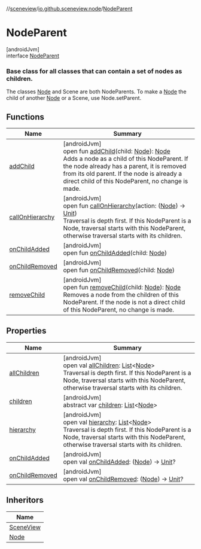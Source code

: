 //[sceneview](../../../index.md)/[io.github.sceneview.node](../index.md)/[NodeParent](index.md)

# NodeParent

[androidJvm]\
interface [NodeParent](index.md)

###  Base class for all classes that can contain a set of nodes as children.

The classes [Node](../-node/index.md) and Scene are both NodeParents. To make a [Node](../-node/index.md) the child of another [Node](../-node/index.md) or a Scene, use Node.setParent.

## Functions

| Name | Summary |
|---|---|
| [addChild](add-child.md) | [androidJvm]<br>open fun [addChild](add-child.md)(child: [Node](../-node/index.md)): [Node](../-node/index.md)<br>Adds a node as a child of this NodeParent. If the node already has a parent, it is removed from its old parent. If the node is already a direct child of this NodeParent, no change is made. |
| [callOnHierarchy](call-on-hierarchy.md) | [androidJvm]<br>open fun [callOnHierarchy](call-on-hierarchy.md)(action: ([Node](../-node/index.md)) -&gt; [Unit](https://kotlinlang.org/api/latest/jvm/stdlib/kotlin/-unit/index.html))<br>Traversal is depth first. If this NodeParent is a Node, traversal starts with this NodeParent, otherwise traversal starts with its children. |
| [onChildAdded](on-child-added.md) | [androidJvm]<br>open fun [onChildAdded](on-child-added.md)(child: [Node](../-node/index.md)) |
| [onChildRemoved](on-child-removed.md) | [androidJvm]<br>open fun [onChildRemoved](on-child-removed.md)(child: [Node](../-node/index.md)) |
| [removeChild](remove-child.md) | [androidJvm]<br>open fun [removeChild](remove-child.md)(child: [Node](../-node/index.md)): [Node](../-node/index.md)<br>Removes a node from the children of this NodeParent. If the node is not a direct child of this NodeParent, no change is made. |

## Properties

| Name | Summary |
|---|---|
| [allChildren](all-children.md) | [androidJvm]<br>open val [allChildren](all-children.md): [List](https://kotlinlang.org/api/latest/jvm/stdlib/kotlin.collections/-list/index.html)&lt;[Node](../-node/index.md)&gt;<br>Traversal is depth first. If this NodeParent is a Node, traversal starts with this NodeParent, otherwise traversal starts with its children. |
| [children](children.md) | [androidJvm]<br>abstract var [children](children.md): [List](https://kotlinlang.org/api/latest/jvm/stdlib/kotlin.collections/-list/index.html)&lt;[Node](../-node/index.md)&gt; |
| [hierarchy](hierarchy.md) | [androidJvm]<br>open val [hierarchy](hierarchy.md): [List](https://kotlinlang.org/api/latest/jvm/stdlib/kotlin.collections/-list/index.html)&lt;[Node](../-node/index.md)&gt;<br>Traversal is depth first. If this NodeParent is a Node, traversal starts with this NodeParent, otherwise traversal starts with its children. |
| [onChildAdded](on-child-added.md) | [androidJvm]<br>open val [onChildAdded](on-child-added.md): ([Node](../-node/index.md)) -&gt; [Unit](https://kotlinlang.org/api/latest/jvm/stdlib/kotlin/-unit/index.html)? |
| [onChildRemoved](on-child-removed.md) | [androidJvm]<br>open val [onChildRemoved](on-child-removed.md): ([Node](../-node/index.md)) -&gt; [Unit](https://kotlinlang.org/api/latest/jvm/stdlib/kotlin/-unit/index.html)? |

## Inheritors

| Name |
|---|
| [SceneView](../../io.github.sceneview/-scene-view/index.md) |
| [Node](../-node/index.md) |
